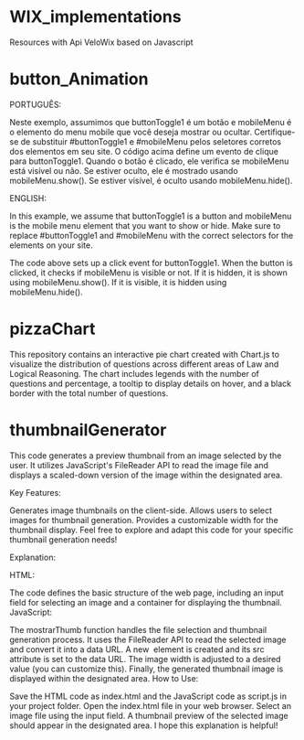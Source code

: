 # WIX_implementations
Resources  with Api VeloWix based on Javascript

# button_Animation

PORTUGUÊS:

Neste exemplo, assumimos que buttonToggle1 é um botão e mobileMenu é o elemento do menu mobile que você deseja mostrar ou ocultar. Certifique-se de substituir #buttonToggle1 e #mobileMenu pelos seletores corretos dos elementos em seu site.  O código acima define um evento de clique para buttonToggle1. Quando o botão é clicado, ele verifica se mobileMenu está visível ou não. Se estiver oculto, ele é mostrado usando mobileMenu.show(). Se estiver visível, é oculto usando mobileMenu.hide().


ENGLISH:

In this example, we assume that buttonToggle1 is a button and mobileMenu is the mobile menu element that you want to show or hide. Make sure to replace #buttonToggle1 and #mobileMenu with the correct selectors for the elements on your site.

The code above sets up a click event for buttonToggle1. When the button is clicked, it checks if mobileMenu is visible or not. If it is hidden, it is shown using mobileMenu.show(). If it is visible, it is hidden using mobileMenu.hide().

# pizzaChart
This repository contains an interactive pie chart created with Chart.js to visualize the distribution of questions across different areas of Law and Logical Reasoning. The chart includes legends with the number of questions and percentage, a tooltip to display details on hover, and a black border with the total number of questions.

# thumbnailGenerator

This code generates a preview thumbnail from an image selected by the user. It utilizes JavaScript's FileReader API to read the image file and displays a scaled-down version of the image within the designated area.

Key Features:

Generates image thumbnails on the client-side.
Allows users to select images for thumbnail generation.
Provides a customizable width for the thumbnail display.
Feel free to explore and adapt this code for your specific thumbnail generation needs!

Explanation:

HTML:

The code defines the basic structure of the web page, including an input field for selecting an image and a container for displaying the thumbnail.
JavaScript:

The mostrarThumb function handles the file selection and thumbnail generation process.
It uses the FileReader API to read the selected image and convert it into a data URL.
A new <img> element is created and its src attribute is set to the data URL.
The image width is adjusted to a desired value (you can customize this).
Finally, the generated thumbnail image is displayed within the designated area.
How to Use:

Save the HTML code as index.html and the JavaScript code as script.js in your project folder.
Open the index.html file in your web browser.
Select an image file using the input field.
A thumbnail preview of the selected image should appear in the designated area.
I hope this explanation is helpful!

